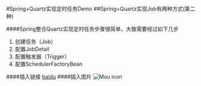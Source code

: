 #Spring+Quartz实现定时任务Demo
##Spring+Quartz实现Job有两种方式(第二种)


####Spring整合Quartz实现定时任务步骤很简单，大致需要经过如下几步
1. 创建任务（Job）
2. 配置JobDetail
3. 配置触发器（Trigger）
4. 配置SchedulerFactoryBean


####插入链接
[baidu](http://baidu.com)
####插入图片
![Mou icon](http://pic.58pic.com/58pic/15/28/09/04w58PICJDu_1024.jpg)